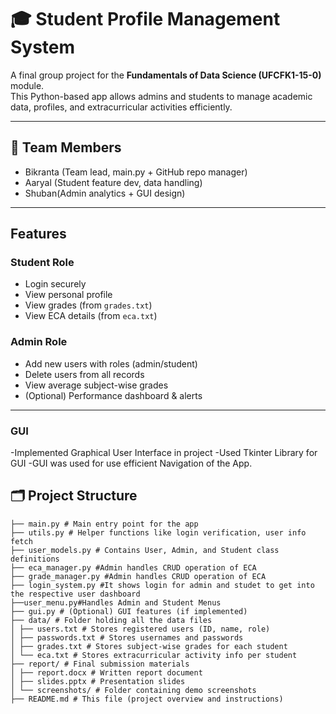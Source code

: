 # 🎓 Student Profile Management System

A final group project for the **Fundamentals of Data Science (UFCFK1-15-0)** module.  
This Python-based app allows admins and students to manage academic data, profiles, and extracurricular activities efficiently.

---

## 👥 Team Members
- Bikranta (Team lead, main.py + GitHub repo manager)
- Aaryal (Student feature dev, data handling)
- Shuban(Admin analytics + GUI design)

---

##  Features

###  Student Role
- Login securely
- View personal profile
- View grades (from `grades.txt`)
- View ECA details (from `eca.txt`)

###  Admin Role
- Add new users with roles (admin/student)
- Delete users from all records
- View average subject-wise grades
- (Optional) Performance dashboard & alerts

---

### GUI
 -Implemented Graphical User Interface in project 
 -Used Tkinter Library for GUI
 -GUI was used for use efficient Navigation of the App.
 
## 🗂 Project Structure
```
├── main.py # Main entry point for the app
├── utils.py # Helper functions like login verification, user info fetch
├── user_models.py # Contains User, Admin, and Student class definitions
├── eca_manager.py #Admin handles CRUD operation of ECA
├── grade_manager.py #Admin handles CRUD operation of ECA
├── login_system.py #It shows login for admin and studet to get into the respective user dashboard
├──user_menu.py#Handles Admin and Student Menus 
├── gui.py # (Optional) GUI features (if implemented)
├── data/ # Folder holding all the data files
│ ├── users.txt # Stores registered users (ID, name, role)
│ ├── passwords.txt # Stores usernames and passwords
│ ├── grades.txt # Stores subject-wise grades for each student
│ └── eca.txt # Stores extracurricular activity info per student
├── report/ # Final submission materials
│ ├── report.docx # Written report document
│ ├── slides.pptx # Presentation slides
│ └── screenshots/ # Folder containing demo screenshots
├── README.md # This file (project overview and instructions)
```
